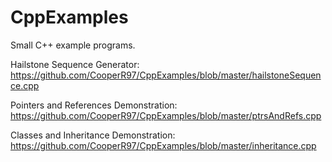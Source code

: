 # CppExamples
Small C++ example programs.

Hailstone Sequence Generator: https://github.com/CooperR97/CppExamples/blob/master/hailstoneSequence.cpp

Pointers and References Demonstration: https://github.com/CooperR97/CppExamples/blob/master/ptrsAndRefs.cpp

Classes and Inheritance Demonstration: https://github.com/CooperR97/CppExamples/blob/master/inheritance.cpp
